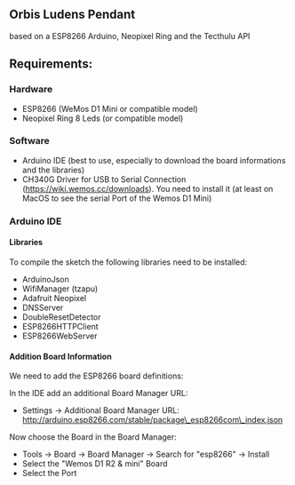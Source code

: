 ## Orbis Ludens Pendant
based on a ESP8266 Arduino, Neopixel Ring and the Tecthulu API

## Requirements:

### Hardware
* ESP8266 (WeMos D1 Mini or compatible model)
* Neopixel Ring 8 Leds (or compatible model)

### Software
* Arduino IDE (best to use, especially to download the board informations and the libraries)
* CH340G Driver for USB to Serial Connection (https://wiki.wemos.cc/downloads). You need to install it (at least on MacOS to see the serial Port of the Wemos D1 Mini)

### Arduino IDE
#### Libraries
To compile the sketch the following libraries need to be installed:

* ArduinoJson
* WifiManager (tzapu)
* Adafruit Neopixel
* DNSServer
* DoubleResetDetector
* ESP8266HTTPClient
* ESP8266WebServer

#### Addition Board Information
We need to add the ESP8266 board definitions:

In the IDE add an additional Board Manager URL: 

* Settings -> Additional Board Manager URL: http://arduino.esp8266.com/stable/package\_esp8266com\_index.json

Now choose the Board in the Board Manager:
* Tools -> Board -> Board Manager -> Search for "esp8266" -> Install
* Select the "Wemos D1 R2 & mini" Board
* Select the Port

